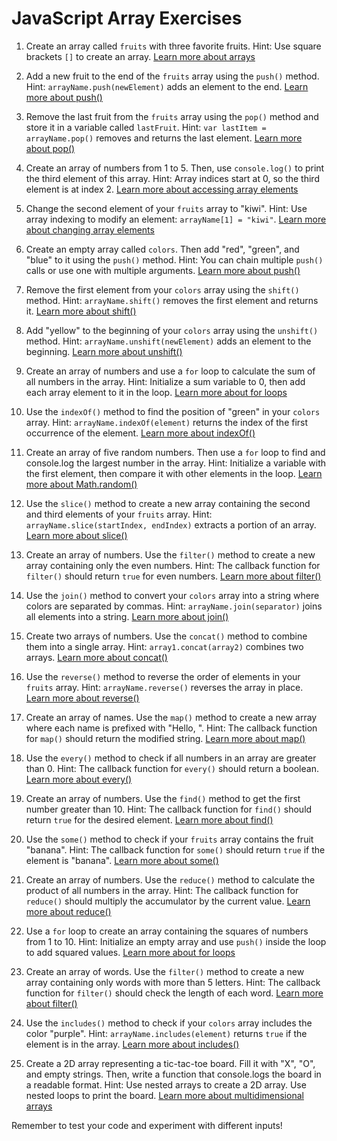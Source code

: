# JavaScript Array Exercises

1. Create an array called `fruits` with three favorite fruits.
   Hint: Use square brackets `[]` to create an array.
   [Learn more about arrays](https://www.w3schools.com/js/js_arrays.asp)

2. Add a new fruit to the end of the `fruits` array using the `push()` method.
   Hint: `arrayName.push(newElement)` adds an element to the end.
   [Learn more about push()](https://www.w3schools.com/jsref/jsref_push.asp)

3. Remove the last fruit from the `fruits` array using the `pop()` method and store it in a variable called `lastFruit`.
   Hint: `var lastItem = arrayName.pop()` removes and returns the last element.
   [Learn more about pop()](https://www.w3schools.com/jsref/jsref_pop.asp)

4. Create an array of numbers from 1 to 5. Then, use `console.log()` to print the third element of this array.
   Hint: Array indices start at 0, so the third element is at index 2.
   [Learn more about accessing array elements](https://www.w3schools.com/js/js_arrays.asp)

5. Change the second element of your `fruits` array to "kiwi".
   Hint: Use array indexing to modify an element: `arrayName[1] = "kiwi"`.
   [Learn more about changing array elements](https://www.w3schools.com/js/js_arrays.asp)

6. Create an empty array called `colors`. Then add "red", "green", and "blue" to it using the `push()` method.
   Hint: You can chain multiple `push()` calls or use one with multiple arguments.
   [Learn more about push()](https://www.w3schools.com/jsref/jsref_push.asp)

7. Remove the first element from your `colors` array using the `shift()` method.
   Hint: `arrayName.shift()` removes the first element and returns it.
   [Learn more about shift()](https://www.w3schools.com/jsref/jsref_shift.asp)

8. Add "yellow" to the beginning of your `colors` array using the `unshift()` method.
   Hint: `arrayName.unshift(newElement)` adds an element to the beginning.
   [Learn more about unshift()](https://www.w3schools.com/jsref/jsref_unshift.asp)

9. Create an array of numbers and use a `for` loop to calculate the sum of all numbers in the array.
   Hint: Initialize a sum variable to 0, then add each array element to it in the loop.
   [Learn more about for loops](https://www.w3schools.com/js/js_loop_for.asp)

10. Use the `indexOf()` method to find the position of "green" in your `colors` array.
    Hint: `arrayName.indexOf(element)` returns the index of the first occurrence of the element.
    [Learn more about indexOf()](https://www.w3schools.com/jsref/jsref_indexof_array.asp)

11. Create an array of five random numbers. Then use a `for` loop to find and console.log the largest number in the array.
    Hint: Initialize a variable with the first element, then compare it with other elements in the loop.
    [Learn more about Math.random()](https://www.w3schools.com/js/js_random.asp)

12. Use the `slice()` method to create a new array containing the second and third elements of your `fruits` array.
    Hint: `arrayName.slice(startIndex, endIndex)` extracts a portion of an array.
    [Learn more about slice()](https://www.w3schools.com/jsref/jsref_slice_array.asp)

13. Create an array of numbers. Use the `filter()` method to create a new array containing only the even numbers.
    Hint: The callback function for `filter()` should return `true` for even numbers.
    [Learn more about filter()](https://www.w3schools.com/jsref/jsref_filter.asp)

14. Use the `join()` method to convert your `colors` array into a string where colors are separated by commas.
    Hint: `arrayName.join(separator)` joins all elements into a string.
    [Learn more about join()](https://www.w3schools.com/jsref/jsref_join.asp)

15. Create two arrays of numbers. Use the `concat()` method to combine them into a single array.
    Hint: `array1.concat(array2)` combines two arrays.
    [Learn more about concat()](https://www.w3schools.com/jsref/jsref_concat_array.asp)

16. Use the `reverse()` method to reverse the order of elements in your `fruits` array.
    Hint: `arrayName.reverse()` reverses the array in place.
    [Learn more about reverse()](https://www.w3schools.com/jsref/jsref_reverse.asp)

17. Create an array of names. Use the `map()` method to create a new array where each name is prefixed with "Hello, ".
    Hint: The callback function for `map()` should return the modified string.
    [Learn more about map()](https://www.w3schools.com/jsref/jsref_map.asp)

18. Use the `every()` method to check if all numbers in an array are greater than 0.
    Hint: The callback function for `every()` should return a boolean.
    [Learn more about every()](https://www.w3schools.com/jsref/jsref_every.asp)

19. Create an array of numbers. Use the `find()` method to get the first number greater than 10.
    Hint: The callback function for `find()` should return `true` for the desired element.
    [Learn more about find()](https://www.w3schools.com/jsref/jsref_find.asp)

20. Use the `some()` method to check if your `fruits` array contains the fruit "banana".
    Hint: The callback function for `some()` should return `true` if the element is "banana".
    [Learn more about some()](https://www.w3schools.com/jsref/jsref_some.asp)

21. Create an array of numbers. Use the `reduce()` method to calculate the product of all numbers in the array.
    Hint: The callback function for `reduce()` should multiply the accumulator by the current value.
    [Learn more about reduce()](https://www.w3schools.com/jsref/jsref_reduce.asp)

22. Use a `for` loop to create an array containing the squares of numbers from 1 to 10.
    Hint: Initialize an empty array and use `push()` inside the loop to add squared values.
    [Learn more about for loops](https://www.w3schools.com/js/js_loop_for.asp)

23. Create an array of words. Use the `filter()` method to create a new array containing only words with more than 5 letters.
    Hint: The callback function for `filter()` should check the length of each word.
    [Learn more about filter()](https://www.w3schools.com/jsref/jsref_filter.asp)

24. Use the `includes()` method to check if your `colors` array includes the color "purple".
    Hint: `arrayName.includes(element)` returns `true` if the element is in the array.
    [Learn more about includes()](https://www.w3schools.com/jsref/jsref_includes_array.asp)

25. Create a 2D array representing a tic-tac-toe board. Fill it with "X", "O", and empty strings. Then, write a function that console.logs the board in a readable format.
    Hint: Use nested arrays to create a 2D array. Use nested loops to print the board.
    [Learn more about multidimensional arrays](https://www.w3schools.com/js/js_array_methods.asp)

Remember to test your code and experiment with different inputs!

